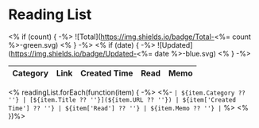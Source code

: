 # Reading List

<% if (count) { -%>
![Total](https://img.shields.io/badge/Total-<%= count %>-green.svg)
<% } -%>
<% if (date) { -%>
![Updated](https://img.shields.io/badge/Updated-<%= date %>-blue.svg)
<% } -%>

| Category | Link | Created Time | Read | Memo |
| -------- | ---- | ------------ | --------- | ---- |
<% readingList.forEach(function(item) { -%>
<%- `| ${item.Category ?? ''} | [${item.Title ?? ''}](${item.URL ?? ''}) | ${item['Created Time'] ?? ''} | ${item['Read'] ?? ''} | ${item.Memo ?? ''} |` %>
<% })%>

